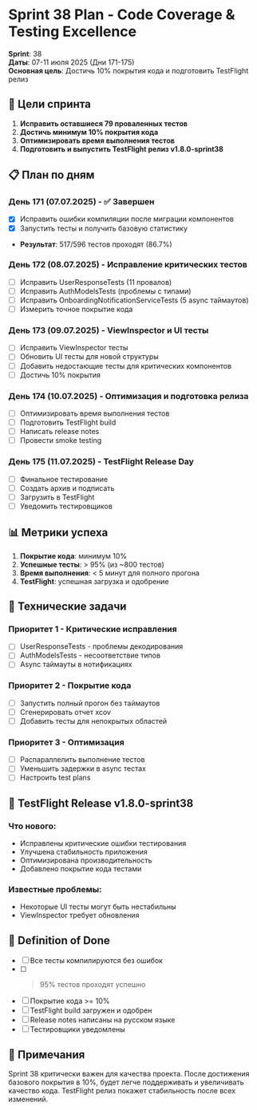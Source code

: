 # Sprint 38 Plan - Code Coverage & Testing Excellence

**Sprint**: 38  
**Даты**: 07-11 июля 2025 (Дни 171-175)  
**Основная цель**: Достичь 10% покрытия кода и подготовить TestFlight релиз

## 🎯 Цели спринта

1. **Исправить оставшиеся 79 проваленных тестов**
2. **Достичь минимум 10% покрытия кода**
3. **Оптимизировать время выполнения тестов**
4. **Подготовить и выпустить TestFlight релиз v1.8.0-sprint38**

## 📋 План по дням

### День 171 (07.07.2025) - ✅ Завершен
- [x] Исправить ошибки компиляции после миграции компонентов
- [x] Запустить тесты и получить базовую статистику
- **Результат**: 517/596 тестов проходят (86.7%)

### День 172 (08.07.2025) - Исправление критических тестов
- [ ] Исправить UserResponseTests (11 провалов)
- [ ] Исправить AuthModelsTests (проблемы с типами)
- [ ] Исправить OnboardingNotificationServiceTests (5 async таймаутов)
- [ ] Измерить точное покрытие кода

### День 173 (09.07.2025) - ViewInspector и UI тесты
- [ ] Исправить ViewInspector тесты
- [ ] Обновить UI тесты для новой структуры
- [ ] Добавить недостающие тесты для критических компонентов
- [ ] Достичь 10% покрытия

### День 174 (10.07.2025) - Оптимизация и подготовка релиза
- [ ] Оптимизировать время выполнения тестов
- [ ] Подготовить TestFlight build
- [ ] Написать release notes
- [ ] Провести smoke testing

### День 175 (11.07.2025) - TestFlight Release Day
- [ ] Финальное тестирование
- [ ] Создать архив и подписать
- [ ] Загрузить в TestFlight
- [ ] Уведомить тестировщиков

## 📊 Метрики успеха

1. **Покрытие кода**: минимум 10%
2. **Успешные тесты**: > 95% (из ~800 тестов)
3. **Время выполнения**: < 5 минут для полного прогона
4. **TestFlight**: успешная загрузка и одобрение

## 🚀 Технические задачи

### Приоритет 1 - Критические исправления
- [ ] UserResponseTests - проблемы декодирования
- [ ] AuthModelsTests - несоответствие типов
- [ ] Async таймауты в нотификациях

### Приоритет 2 - Покрытие кода
- [ ] Запустить полный прогон без таймаутов
- [ ] Сгенерировать отчет xcov
- [ ] Добавить тесты для непокрытых областей

### Приоритет 3 - Оптимизация
- [ ] Распараллелить выполнение тестов
- [ ] Уменьшить задержки в async тестах
- [ ] Настроить test plans

## 📱 TestFlight Release v1.8.0-sprint38

### Что нового:
- Исправлены критические ошибки тестирования
- Улучшена стабильность приложения
- Оптимизирована производительность
- Добавлено покрытие кода тестами

### Известные проблемы:
- Некоторые UI тесты могут быть нестабильны
- ViewInspector требует обновления

## 🎯 Definition of Done

- [ ] Все тесты компилируются без ошибок
- [ ] > 95% тестов проходят успешно
- [ ] Покрытие кода >= 10%
- [ ] TestFlight build загружен и одобрен
- [ ] Release notes написаны на русском языке
- [ ] Тестировщики уведомлены

## 📝 Примечания

Sprint 38 критически важен для качества проекта. После достижения базового покрытия в 10%, будет легче поддерживать и увеличивать качество кода. TestFlight релиз покажет стабильность после всех изменений. 
